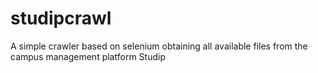 # studipcrawl
A simple crawler based on selenium obtaining all available files from the campus management platform Studip
